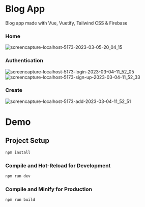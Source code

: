 # Blog App

Blog app made with Vue, Vuetify, Tailwind CSS & Firebase

### Home
![screencapture-localhost-5173-2023-03-05-20_04_15](https://user-images.githubusercontent.com/37959710/222966906-e2638e11-2648-4b0d-ace0-0e2243508773.png)

### Authentication
![screencapture-localhost-5173-login-2023-03-04-11_52_05](https://user-images.githubusercontent.com/37959710/222966631-9517ac77-a55f-4ccd-870d-9fe55184b156.png)
![screencapture-localhost-5173-sign-up-2023-03-04-11_52_33](https://user-images.githubusercontent.com/37959710/222966634-2836ded3-41d9-411f-aa9c-ff8b6e25272f.png)

### Create
![screencapture-localhost-5173-add-2023-03-04-11_52_51](https://user-images.githubusercontent.com/37959710/222966624-f2b536ca-cf64-4b7c-837d-54658878d4f6.png)

# Demo

## Project Setup

```sh
npm install
```

### Compile and Hot-Reload for Development

```sh
npm run dev
```

### Compile and Minify for Production

```sh
npm run build
```
